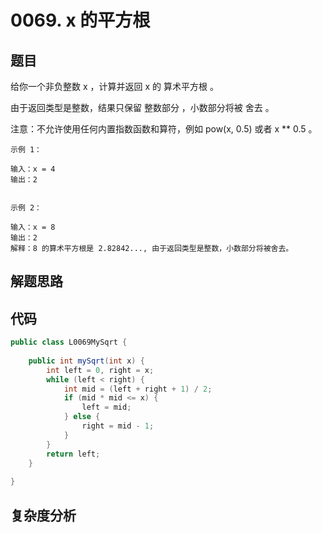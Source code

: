 # 0069. x 的平方根

## 题目
给你一个非负整数 x ，计算并返回 x 的 算术平方根 。

由于返回类型是整数，结果只保留 整数部分 ，小数部分将被 舍去 。

注意：不允许使用任何内置指数函数和算符，例如 pow(x, 0.5) 或者 x ** 0.5 。

```
示例 1：

输入：x = 4
输出：2


示例 2：

输入：x = 8
输出：2
解释：8 的算术平方根是 2.82842..., 由于返回类型是整数，小数部分将被舍去。
```

## 解题思路


## 代码
```java
public class L0069MySqrt {
        
    public int mySqrt(int x) {
        int left = 0, right = x;
        while (left < right) {
            int mid = (left + right + 1) / 2;
            if (mid * mid <= x) {
                left = mid;
            } else {
                right = mid - 1;
            }
        }
        return left;
    }
    
}
```

## 复杂度分析

